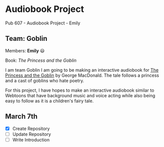 # Audiobook Project 
Pub 607 - Audiobook Project - Emily

## Team: Goblin 

Members: **Emily** 😃

Book: *The Princess and the Goblin* 

I am team Goblin I am going to be making an interactive audiobook for [The Princess and the Goblin](https://www.gutenberg.org/cache/epub/708/pg708-images.html) by George MacDonald. The tale follows a princess and a cast of goblins who hate poetry. 

For this project, I have hopes to make an interactive audiobook similar to Webtoons that have background music and voice acting while also being easy to follow as it is a children's fairy tale.


## March 7th

- [x] Create Repository 
- [ ] Update Repository 
- [ ] Write Introduction
